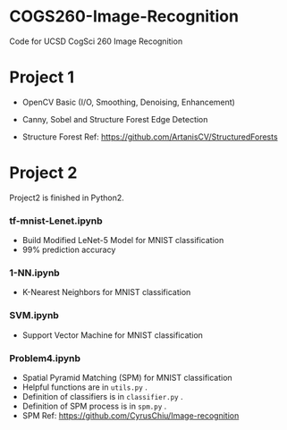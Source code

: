 # COGS260-Image-Recognition

Code for UCSD CogSci 260 Image Recognition

# Project 1

* OpenCV Basic (I/O, Smoothing, Denoising, Enhancement)

* Canny, Sobel and Structure Forest Edge Detection

* Structure Forest Ref: https://github.com/ArtanisCV/StructuredForests

# Project 2

Project2 is finished in Python2.

### tf-mnist-Lenet.ipynb

* Build Modified LeNet-5 Model for MNIST classification
* 99% prediction accuracy

### 1-NN.ipynb

* K-Nearest Neighbors for MNIST classification

### SVM.ipynb

* Support Vector Machine for MNIST classification

### Problem4.ipynb

* Spatial Pyramid Matching (SPM) for MNIST classification
* Helpful functions are in ```utils.py``` .
* Definition of classifiers is in ```classifier.py``` .
* Definition of SPM process is in ```spm.py``` .
* SPM Ref: https://github.com/CyrusChiu/Image-recognition
